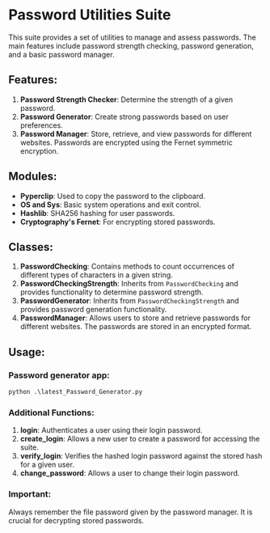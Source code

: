 # Password Utilities Suite

This suite provides a set of utilities to manage and assess passwords. The main features include password strength checking, password generation, and a basic password manager.

## Features:

1. **Password Strength Checker**: Determine the strength of a given password.
2. **Password Generator**: Create strong passwords based on user preferences.
3. **Password Manager**: Store, retrieve, and view passwords for different websites. Passwords are encrypted using the Fernet symmetric encryption.

## Modules:

- **Pyperclip**: Used to copy the password to the clipboard.
- **OS and Sys**: Basic system operations and exit control.
- **Hashlib**: SHA256 hashing for user passwords.
- **Cryptography's Fernet**: For encrypting stored passwords.

## Classes:

1. **PasswordChecking**: Contains methods to count occurrences of different types of characters in a given string.
2. **PasswordCheckingStrength**: Inherits from `PasswordChecking` and provides functionality to determine password strength.
3. **PasswordGenerator**: Inherits from `PasswordCheckingStrength` and provides password generation functionality.
4. **PasswordManager**: Allows users to store and retrieve passwords for different websites. The passwords are stored in an encrypted format.

## Usage:

### Password generator app:

```python
python .\latest_Password_Generator.py
```

### Additional Functions:

1. **login**: Authenticates a user using their login password.
2. **create_login**: Allows a new user to create a password for accessing the suite.
3. **verify_login**: Verifies the hashed login password against the stored hash for a given user.
4. **change_password**: Allows a user to change their login password.

### Important:

Always remember the file password given by the password manager. It is crucial for decrypting stored passwords.
